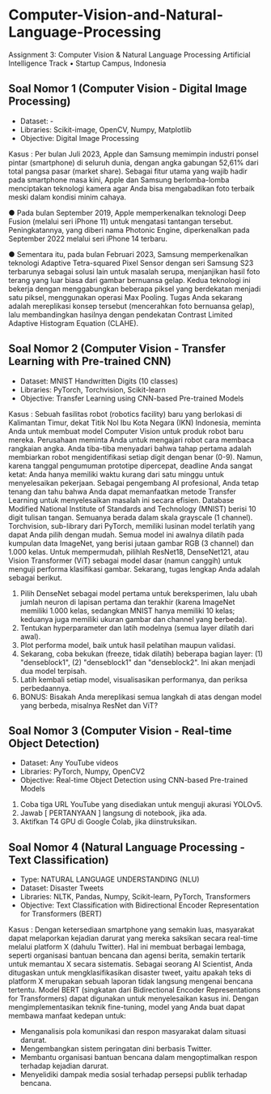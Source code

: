 # Computer-Vision-and-Natural-Language-Processing
Assignment 3: Computer Vision &amp; Natural Language Processing Artificial Intelligence Track • Startup Campus, Indonesia

## Soal Nomor 1 (Computer Vision - Digital Image Processing)
- Dataset: -
- Libraries: Scikit-image, OpenCV, Numpy, Matplotlib
- Objective: Digital Image Processing

Kasus : 
  Per bulan Juli 2023, Apple dan Samsung memimpin industri ponsel pintar (smartphone) di seluruh dunia, dengan angka gabungan 52,61% dari total pangsa pasar (market share). Sebagai fitur utama yang wajib
hadir pada smartphone masa kini, Apple dan Samsung berlomba-lomba menciptakan teknologi kamera agar Anda bisa mengabadikan foto terbaik meski dalam kondisi minim cahaya.

● Pada bulan September 2019, Apple memperkenalkan teknologi Deep Fusion (melalui seri iPhone
11) untuk mengatasi tantangan tersebut. Peningkatannya, yang diberi nama Photonic Engine,
diperkenalkan pada September 2022 melalui seri iPhone 14 terbaru.

● Sementara itu, pada bulan Februari 2023, Samsung memperkenalkan teknologi Adaptive
Tetra-squared Pixel Sensor dengan seri Samsung S23 terbarunya sebagai solusi lain untuk
masalah serupa, menjanjikan hasil foto terang yang luar biasa dari gambar bernuansa gelap.
  Kedua teknologi ini bekerja dengan menggabungkan beberapa piksel yang berdekatan menjadi satu
piksel, menggunakan operasi Max Pooling. Tugas Anda sekarang adalah mereplikasi konsep tersebut (mencerahkan foto bernuansa gelap), lalu membandingkan hasilnya dengan pendekatan Contrast
Limited Adaptive Histogram Equation (CLAHE).


## Soal Nomor 2 (Computer Vision - Transfer Learning with Pre-trained CNN)
- Dataset: MNIST Handwritten Digits (10 classes)
- Libraries: PyTorch, Torchvision, Scikit-learn
- Objective: Transfer Learning using CNN-based Pre-trained Models

Kasus : 
  Sebuah fasilitas robot (robotics facility) baru yang berlokasi di Kalimantan Timur, dekat Titik Nol Ibu Kota Negara (IKN) Indonesia, meminta Anda untuk membuat model Computer Vision untuk produk robot baru mereka. Perusahaan meminta Anda untuk mengajari robot cara membaca rangkaian angka. Anda tiba-tiba menyadari bahwa tahap pertama adalah membiarkan robot mengidentifikasi setiap digit dengan benar (0-9). Namun, karena tanggal pengumuman prototipe dipercepat, deadline Anda sangat ketat: Anda hanya memiliki waktu kurang dari satu minggu untuk menyelesaikan pekerjaan. Sebagai pengembang AI profesional, Anda tetap tenang dan tahu bahwa Anda dapat memanfaatkan metode Transfer Learning untuk menyelesaikan masalah ini secara efisien.
  Database Modified National Institute of Standards and Technology (MNIST) berisi 10 digit
tulisan tangan. Semuanya berada dalam skala grayscale (1 channel). Torchvision, sub-library dari PyTorch, memiliki lusinan model terlatih yang dapat Anda pilih dengan mudah. Semua model ini awalnya dilatih pada kumpulan data ImageNet, yang berisi jutaan gambar RGB (3 channel) dan 1.000 kelas.
  Untuk mempermudah, pilihlah ResNet18, DenseNet121, atau Vision Transformer (ViT) sebagai
model dasar (namun canggih) untuk menguji performa klasifikasi gambar. Sekarang, tugas lengkap Anda adalah sebagai berikut.
1. Pilih DenseNet sebagai model pertama untuk bereksperimen, lalu ubah jumlah neuron di lapisan
pertama dan terakhir (karena ImageNet memiliki 1.000 kelas, sedangkan MNIST hanya memiliki
10 kelas; keduanya juga memiliki ukuran gambar dan channel yang berbeda).
2. Tentukan hyperparameter dan latih modelnya (semua layer dilatih dari awal).
3. Plot performa model, baik untuk hasil pelatihan maupun validasi.
4. Sekarang, coba bekukan (freeze, tidak dilatih) beberapa bagian layer: (1) "denseblock1", (2)
"denseblock1" dan "denseblock2". Ini akan menjadi dua model terpisah.
5. Latih kembali setiap model, visualisasikan performanya, dan periksa perbedaannya.
6. BONUS: Bisakah Anda mereplikasi semua langkah di atas dengan model yang berbeda, misalnya
ResNet dan ViT?


## Soal Nomor 3 (Computer Vision - Real-time Object Detection)
- Dataset: Any YouTube videos
- Libraries: PyTorch, Numpy, OpenCV2
- Objective: Real-time Object Detection using CNN-based Pre-trained Models

1. Coba tiga URL YouTube yang disediakan untuk menguji akurasi YOLOv5.
2. Jawab [ PERTANYAAN ] langsung di notebook, jika ada.
3. Aktifkan T4 GPU di Google Colab, jika diinstruksikan.


## Soal Nomor 4 (Natural Language Processing - Text Classification)
- Type: NATURAL LANGUAGE UNDERSTANDING (NLU)
- Dataset: Disaster Tweets
- Libraries: NLTK, Pandas, Numpy, Scikit-learn, PyTorch, Transformers
- Objective: Text Classification with Bidirectional Encoder Representation for Transformers (BERT)

Kasus :
  Dengan ketersediaan smartphone yang semakin luas, masyarakat dapat melaporkan kejadian darurat
yang mereka saksikan secara real-time melalui platform X (dahulu Twitter). Hal ini membuat berbagai lembaga, seperti organisasi bantuan bencana dan agensi berita, semakin tertarik untuk memantau X secara sistematis.
  Sebagai seorang AI Scientist, Anda ditugaskan untuk mengklasifikasikan disaster tweet, yaitu
apakah teks di platform X merupakan sebuah laporan tidak langsung mengenai bencana tertentu. Model BERT (singkatan dari Bidirectional Encoder Representations for Transformers) dapat digunakan untuk menyelesaikan kasus ini.
  Dengan mengimplementasikan teknik fine-tuning, model yang Anda buat dapat membawa
manfaat kedepan untuk:
- Menganalisis pola komunikasi dan respon masyarakat dalam situasi darurat.
- Mengembangkan sistem peringatan dini berbasis Twitter.
- Membantu organisasi bantuan bencana dalam mengoptimalkan respon terhadap kejadian
darurat.
- Menyelidiki dampak media sosial terhadap persepsi publik terhadap bencana.

